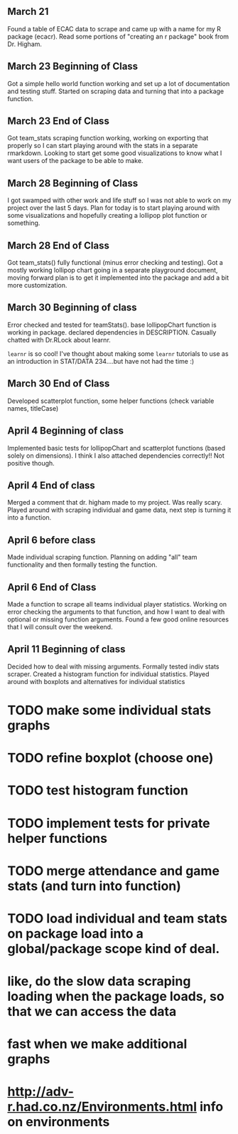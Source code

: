 ## March 21

Found a table of ECAC data to scrape and came up with a name for my R package (ecacr). Read some portions of "creating an r package" book from Dr. Higham.

## March 23 Beginning of Class

Got a simple hello world function working and set up a lot of documentation and testing stuff. Started on scraping data and turning that into a package function. 

## March 23 End of Class

Got team_stats scraping function working, working on exporting that properly so I can start playing around with the stats in a separate rmarkdown. Looking to start get some good visualizations to know what I want users of the package to be able to make.

## March 28 Beginning of Class

I got swamped with other work and life stuff so I was not able to work on my project over the last 5 days. Plan for today is to start playing around with some visualizations and hopefully creating a lollipop plot function or something. 

## March 28 End of Class

Got team_stats() fully functional (minus error checking and testing). Got a mostly working lollipop chart going in a separate playground document, moving forward plan is to get it implemented into the package and add a bit more customization. 

## March 30 Beginning of class

Error checked and tested for teamStats(). base lollipopChart function is working in package. declared dependencies in DESCRIPTION. Casually chatted with Dr.RLock about learnr.

`learnr` is so cool! I've thought about making some `learnr` tutorials to use as an introduction in STAT/DATA 234....but have not had the time :)

## March 30 End of Class

Developed scatterplot function, some helper functions (check variable names, titleCase)

## April 4 Beginning of class

Implemented basic tests for lollipopChart and scatterplot functions (based solely on dimensions). I think I also attached dependencies correctly!! Not positive though. 

## April 4 End of class

Merged a comment that dr. higham made to my project. Was really scary. Played around with scraping individual and game data, next step is turning it into a function.

## April 6 before class

Made individual scraping function. Planning on adding "all" team functionality and then formally testing the function.

## April 6 End of Class

Made a function to scrape all teams individual player statistics. Working on error checking the arguments to that function, and how I want to deal with optional or missing function arguments. Found a few good online resources that I will consult over the weekend.



## April 11 Beginning of class

Decided how to deal with missing arguments. Formally tested indiv stats scraper. Created a histogram function for individual statistics. Played around with boxplots and alternatives for individual statistics

# TODO make some individual stats graphs
# TODO refine boxplot (choose one)
# TODO test histogram function
# TODO implement tests for private helper functions
# TODO merge attendance and game stats (and turn into function)

# TODO load individual and team stats on package load into a global/package scope kind of deal.
  # like, do the slow data scraping loading when the package loads, so that we can access the data
  # fast when we make additional graphs
  # http://adv-r.had.co.nz/Environments.html info on environments
